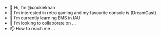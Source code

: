 - 👋 Hi, I’m @cookiekhan
- 👀 I’m interested in retro gaming and my favourite console is (DreamCast) 
- 🌱 I’m currently learning EMS in IAU 
- 💞️ I’m looking to collaborate on ...
- 📫 How to reach me ...

<!---
cookiekhan/cookiekhan is a ✨ special ✨ repository because its `README.md` (this file) appears on your GitHub profile.
You can click the Preview link to take a look at your changes.
--->
